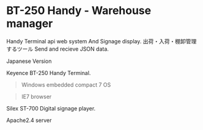# BT-250 Handy - Warehouse manager
Handy Terminal api web system And Signage display.
出荷・入荷・棚卸管理するツール
Send and recieve JSON data.

Japanese Version

Keyence BT-250 Handy Terminal.
  >Windows embedded compact 7 OS

  >IE7 browser

Silex ST-700 Digital signage player.

Apache2.4 server
